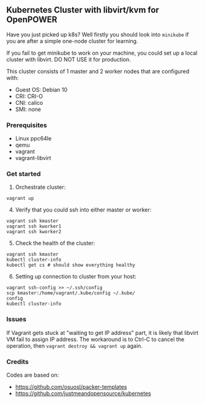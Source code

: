 ## Kubernetes Cluster with libvirt/kvm for OpenPOWER

Have you just picked up k8s? Well firstly you should look into `minikube` if you
are after a simple one-node cluster for learning.

If you fail to get minikube to work on your machine, you could set up a local
cluster with libvirt. DO NOT USE it for production.

This cluster consists of 1 master and 2 worker nodes that are configured with:

* Guest OS: Debian 10
* CRI: CRI-O
* CNI: calico
* SMI: none

### Prerequisites

* Linux ppc64le
* qemu
* vagrant
* vagrant-libvirt

### Get started

1. Orchestrate cluster:

```
vagrant up
```

4. Verify that you could ssh into either master or worker:

```
vagrant ssh kmaster
vagrant ssh kworker1
vagrant ssh kworker2
```

5. Check the health of the cluster:

```
vagrant ssh kmaster
kubectl cluster-info
kubectl get cs # should show everything healthy
```

6. Setting up connection to cluster from your host:

```
vagrant ssh-config >> ~/.ssh/config
scp kmaster:/home/vagrant/.kube/config ~/.kube/
config
kubectl cluster-info
```

### Issues

If Vagrant gets stuck at "waiting to get IP address" part, it is likely that libvirt VM fail to assign IP address.
The workaround is to Ctrl-C to cancel the operation, then `vagrant destroy && vagrant up` again. 

### Credits

Codes are based on:

* https://github.com/osuosl/packer-templates
* https://github.com/justmeandopensource/kubernetes
